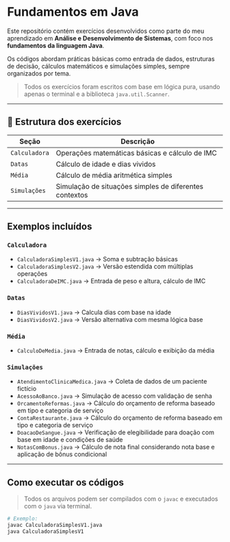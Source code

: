 # Fundamentos em Java

Este repositório contém exercícios desenvolvidos como parte do meu aprendizado em **Análise e Desenvolvimento de Sistemas**, com foco nos **fundamentos da linguagem Java**.

Os códigos abordam práticas básicas como entrada de dados, estruturas de decisão, cálculos matemáticos e simulações simples, sempre organizados por tema.

>  Todos os exercícios foram escritos com base em lógica pura, usando apenas o terminal e a biblioteca `java.util.Scanner`.

---

## 📂 Estrutura dos exercícios

| Seção           | Descrição                                                       |
|-----------------|-----------------------------------------------------------------|
| `Calculadora`   | Operações matemáticas básicas e cálculo de IMC                  |
| `Datas`         | Cálculo de idade e dias vividos                                 |
| `Média`         | Cálculo de média aritmética simples                             |
| `Simulações`    | Simulação de situações simples de diferentes contextos          |

---

## Exemplos incluídos

###  `Calculadora`
- `CalculadoraSimplesV1.java` → Soma e subtração básicas
- `CalculadoraSimplesV2.java` → Versão estendida com múltiplas operações
- `CalculadoraDeIMC.java` → Entrada de peso e altura, cálculo de IMC

###  `Datas`
- `DiasVividosV1.java` → Calcula dias com base na idade
- `DiasVividosV2.java` → Versão alternativa com mesma lógica base

###  `Média`
- `CalculoDeMedia.java` → Entrada de notas, cálculo e exibição da média

###  `Simulações`
- `AtendimentoClinicaMedica.java` → Coleta de dados de um paciente fictício
- `AcessoAoBanco.java` → Simulação de acesso com validação de senha
- `OrcamentoReformas.java` → Cálculo do orçamento de reforma baseado em tipo e categoria de serviço
- `ContaRestaurante.java` → Cálculo do orçamento de reforma baseado em tipo e categoria de serviço
- `DoacaoDeSangue.java` → Verificação de elegibilidade para doação com base em idade e condições de saúde
- `NotasComBonus.java` → Cálculo de nota final considerando nota base e aplicação de bônus condicional

---

## Como executar os códigos

> Todos os arquivos podem ser compilados com o `javac` e executados com o `java` via terminal.

```bash
# Exemplo:
javac CalculadoraSimplesV1.java
java CalculadoraSimplesV1
